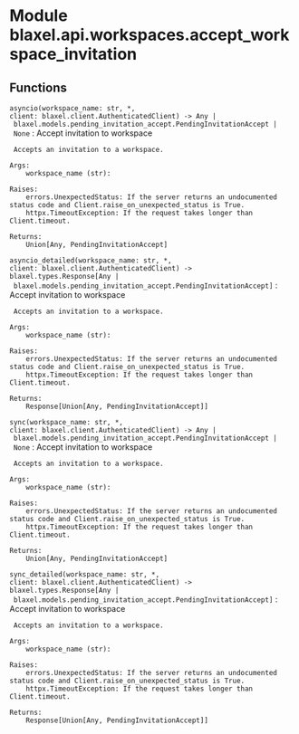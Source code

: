 Module blaxel.api.workspaces.accept_workspace_invitation
========================================================

Functions
---------

`asyncio(workspace_name: str, *, client: blaxel.client.AuthenticatedClient) ‑> Any | blaxel.models.pending_invitation_accept.PendingInvitationAccept | None`
:   Accept invitation to workspace
    
     Accepts an invitation to a workspace.
    
    Args:
        workspace_name (str):
    
    Raises:
        errors.UnexpectedStatus: If the server returns an undocumented status code and Client.raise_on_unexpected_status is True.
        httpx.TimeoutException: If the request takes longer than Client.timeout.
    
    Returns:
        Union[Any, PendingInvitationAccept]

`asyncio_detailed(workspace_name: str, *, client: blaxel.client.AuthenticatedClient) ‑> blaxel.types.Response[Any | blaxel.models.pending_invitation_accept.PendingInvitationAccept]`
:   Accept invitation to workspace
    
     Accepts an invitation to a workspace.
    
    Args:
        workspace_name (str):
    
    Raises:
        errors.UnexpectedStatus: If the server returns an undocumented status code and Client.raise_on_unexpected_status is True.
        httpx.TimeoutException: If the request takes longer than Client.timeout.
    
    Returns:
        Response[Union[Any, PendingInvitationAccept]]

`sync(workspace_name: str, *, client: blaxel.client.AuthenticatedClient) ‑> Any | blaxel.models.pending_invitation_accept.PendingInvitationAccept | None`
:   Accept invitation to workspace
    
     Accepts an invitation to a workspace.
    
    Args:
        workspace_name (str):
    
    Raises:
        errors.UnexpectedStatus: If the server returns an undocumented status code and Client.raise_on_unexpected_status is True.
        httpx.TimeoutException: If the request takes longer than Client.timeout.
    
    Returns:
        Union[Any, PendingInvitationAccept]

`sync_detailed(workspace_name: str, *, client: blaxel.client.AuthenticatedClient) ‑> blaxel.types.Response[Any | blaxel.models.pending_invitation_accept.PendingInvitationAccept]`
:   Accept invitation to workspace
    
     Accepts an invitation to a workspace.
    
    Args:
        workspace_name (str):
    
    Raises:
        errors.UnexpectedStatus: If the server returns an undocumented status code and Client.raise_on_unexpected_status is True.
        httpx.TimeoutException: If the request takes longer than Client.timeout.
    
    Returns:
        Response[Union[Any, PendingInvitationAccept]]